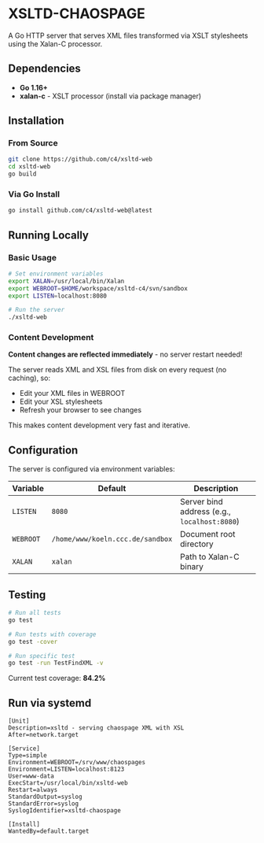 # XSLTD-CHAOSPAGE

A Go HTTP server that serves XML files transformed via XSLT stylesheets using the Xalan-C processor.

## Dependencies

* **Go 1.16+**
* **xalan-c** - XSLT processor (install via package manager)

## Installation

### From Source

```bash
git clone https://github.com/c4/xsltd-web
cd xsltd-web
go build
```

### Via Go Install

```bash
go install github.com/c4/xsltd-web@latest
```

## Running Locally

### Basic Usage

```bash
# Set environment variables
export XALAN=/usr/local/bin/Xalan
export WEBROOT=$HOME/workspace/xsltd-c4/svn/sandbox
export LISTEN=localhost:8080

# Run the server
./xsltd-web
```

### Content Development

**Content changes are reflected immediately** - no server restart needed!

The server reads XML and XSL files from disk on every request (no caching), so:
- Edit your XML files in WEBROOT
- Edit your XSL stylesheets
- Refresh your browser to see changes

This makes content development very fast and iterative.

## Configuration

The server is configured via environment variables:

| Variable | Default | Description |
|----------|---------|-------------|
| `LISTEN` | `8080` | Server bind address (e.g., `localhost:8080`) |
| `WEBROOT` | `/home/www/koeln.ccc.de/sandbox` | Document root directory |
| `XALAN` | `xalan` | Path to Xalan-C binary |

## Testing

```bash
# Run all tests
go test

# Run tests with coverage
go test -cover

# Run specific test
go test -run TestFindXML -v
```

Current test coverage: **84.2%**

## Run via systemd

```
[Unit]
Description=xsltd - serving chaospage XML with XSL
After=network.target

[Service]
Type=simple
Environment=WEBROOT=/srv/www/chaospages
Environment=LISTEN=localhost:8123
User=www-data
ExecStart=/usr/local/bin/xsltd-web
Restart=always
StandardOutput=syslog
StandardError=syslog
SyslogIdentifier=xsltd-chaospage

[Install]
WantedBy=default.target
```
